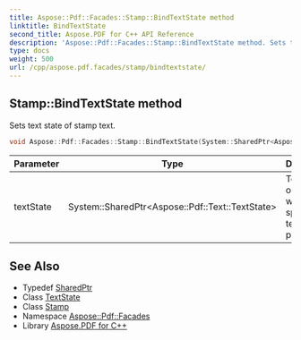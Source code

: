 ```yaml
---
title: Aspose::Pdf::Facades::Stamp::BindTextState method
linktitle: BindTextState
second_title: Aspose.PDF for C++ API Reference
description: 'Aspose::Pdf::Facades::Stamp::BindTextState method. Sets text state of stamp text in C++.'
type: docs
weight: 500
url: /cpp/aspose.pdf.facades/stamp/bindtextstate/
---
```

## Stamp::BindTextState method


Sets text state of stamp text.

```cpp
void Aspose::Pdf::Facades::Stamp::BindTextState(System::SharedPtr<Aspose::Pdf::Text::TextState> textState)
```


| Parameter | Type | Description |
| --- | --- | --- |
| textState | System::SharedPtr\<Aspose::Pdf::Text::TextState\> | TextState object which specifies text properties. |

## See Also

* Typedef [SharedPtr](../../../system/sharedptr/)
* Class [TextState](../../../aspose.pdf.text/textstate/)
* Class [Stamp](../)
* Namespace [Aspose::Pdf::Facades](../../)
* Library [Aspose.PDF for C++](../../../)
